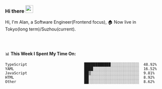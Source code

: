 ### Hi there <img src="https://media.giphy.com/media/hvRJCLFzcasrR4ia7z/giphy.gif" width="25px">

<!-- ![visitors](https://visitor-badge.glitch.me/badge?page_id=dislfyer.dislfyer) -->

Hi, I'm Alan, a Software Engineer(Frontend focus), 🏠 Now live in Tokyo(long term)/Suzhou(current).

<br/>
<br/>

📊 **This Week I Spent My Time On:**


<!--START_SECTION:waka-->

```text
TypeScript                          ████████████░░░░░░░░░░░░░  48.92%
YAML                                ████░░░░░░░░░░░░░░░░░░░░░  16.52%
JavaScript                          ██▒░░░░░░░░░░░░░░░░░░░░░░  9.81%
HTML                                ██░░░░░░░░░░░░░░░░░░░░░░░  8.92%
Other                               ██░░░░░░░░░░░░░░░░░░░░░░░  8.62%
```

<!--END_SECTION:waka-->

<!--
**About Me:**
 -->
